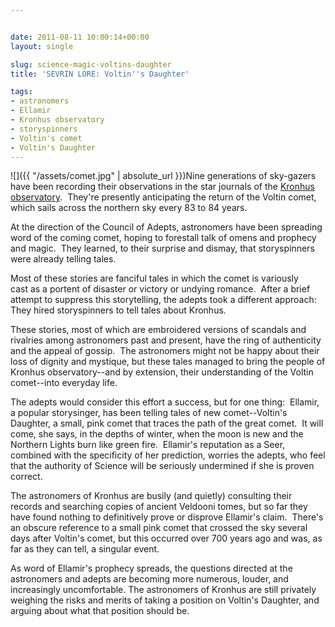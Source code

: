 ```yaml
---


date: 2011-08-11 10:00:14+00:00
layout: single

slug: science-magic-voltins-daughter
title: 'SEVRIN LORE: Voltin''s Daughter'

tags:
- astronomers
- Ellamir
- Kronhus observatory
- storyspinners
- Voltin's comet
- Voltin's Daughter
---
```


![]({{ "/assets/comet.jpg" | absolute_url }})Nine generations of sky-gazers have been recording their observations in the star journals of the [Kronhus observatory](http://www.elainecunningham.com/2011/06/23/science-magic-kronhus-observatory/).  They're presently anticipating the return of the Voltin comet, which sails across the northern sky every 83 to 84 years.

At the direction of the Council of Adepts, astronomers have been spreading word of the coming comet, hoping to forestall talk of omens and prophecy and magic.  They learned, to their surprise and dismay, that storyspinners were already telling tales.

Most of these stories are fanciful tales in which the comet is variously cast as a portent of disaster or victory or undying romance.  After a brief attempt to suppress this storytelling, the adepts took a different approach:  They hired storyspinners to tell tales about Kronhus.

These stories, most of which are embroidered versions of scandals and rivalries among astronomers past and present, have the ring of authenticity and the appeal of gossip.  The astronomers might not be happy about their loss of dignity and mystique, but these tales managed to bring the people of Kronhus observatory--and by extension, their understanding of the Voltin comet--into everyday life.

The adepts would consider this effort a success, but for one thing:  Ellamir, a popular storysinger, has been telling tales of new comet--Voltin's Daughter, a small, pink comet that traces the path of the great comet.  It will come, she says, in the depths of winter, when the moon is new and the Northern Lights burn like green fire.  Ellamir's reputation as a Seer, combined with the specificity of her prediction, worries the adepts, who feel that the authority of Science will be seriously undermined if she is proven correct.

The astronomers of Kronhus are busily (and quietly) consulting their records and searching copies of ancient Veldooni tomes, but so far they have found nothing to definitively prove or disprove Ellamir's claim.  There's an obscure reference to a small pink comet that crossed the sky several days after Voltin's comet, but this occurred over 700 years ago and was, as  far as they can tell, a singular event.

As word of Ellamir's prophecy spreads, the questions directed at the astronomers and adepts are becoming more numerous, louder, and increasingly uncomfortable. The astronomers of Kronhus are still privately weighing the risks and merits of taking a position on Voltin's Daughter, and arguing about what that position should be.
